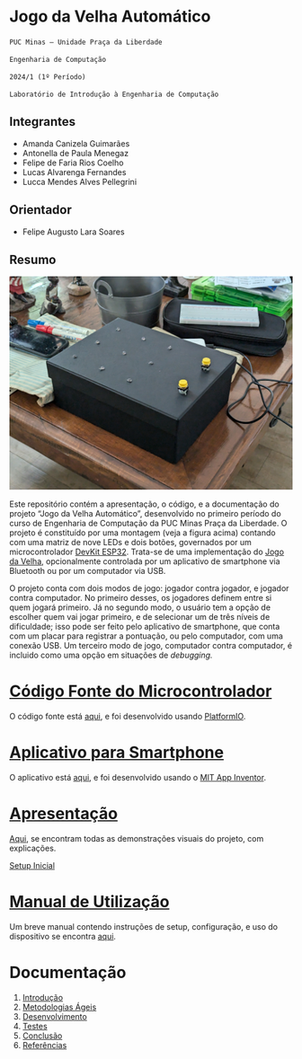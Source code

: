 # Jogo da Velha Automático

`PUC Minas — Unidade Praça da Liberdade`

`Engenharia de Computação`

`2024/1 (1º Período)`

`Laboratório de Introdução à Engenharia de Computação`

## Integrantes

- Amanda Canizela Guimarães
- Antonella de Paula Menegaz
- Felipe de Faria Rios Coelho
- Lucas Alvarenga Fernandes
- Lucca Mendes Alves Pellegrini

## Orientador

- Felipe Augusto Lara Soares

## Resumo

![Apresentação do Projeto](Apresentacao/Figuras/apresentação_caixa.jpg)

Este repositório contém a apresentação, o código, e a documentação do projeto
“Jogo da Velha Automático”, desenvolvido no primeiro período do curso de
Engenharia de Computação da PUC Minas Praça da Liberdade. O projeto é
constituído por uma montagem (veja a figura acima) contando com uma matriz de
nove LEDs e dois botões, governados por um microcontrolador [DevKit
ESP32](https://www.espressif.com/en/products/socs/esp32). Trata-se de uma
implementação do [Jogo da Velha](https://pt.wikipedia.org/wiki/Jogo_da_velha),
opcionalmente controlada por um aplicativo de smartphone via Bluetooth ou por
um computador via USB.

O projeto conta com dois modos de jogo: jogador contra jogador, e jogador
contra computador. No primeiro desses, os jogadores definem entre si quem
jogará primeiro. Já no segundo modo, o usuário tem a opção de escolher quem vai
jogar primeiro, e de selecionar um de três níveis de dificuldade; isso pode ser
feito pelo aplicativo de smartphone, que conta com um placar para registrar a
pontuação, ou pelo computador, com uma conexão USB. Um terceiro modo de jogo,
computador contra computador, é incluido como uma opção em situações de
*debugging.*

# [Código Fonte do Microcontrolador](Codigo/README.md)

O código fonte está [aqui](Codigo), e foi desenvolvido usando
[PlatformIO](https://platformio.org/).

# [Aplicativo para Smartphone](App/README.md)

O aplicativo está [aqui](App), e foi desenvolvido usando o [MIT App
Inventor](https://appinventor.mit.edu/).

# [Apresentação](Apresentacao/README.md)

[Aqui](Apresentacao/README.md), se encontram todas as demonstrações visuais do
projeto, com explicações.

[Setup Inicial](https://github.com/ICEI-PUC-Minas-EC-TI/ppl-ec-2024-1-p1-liec-t1-g2-jogo-da-velha/assets/169660385/9835e238-2499-46d9-83b2-a269165461b0)

# [Manual de Utilização](Manual/README.md)

Um breve manual contendo instruções de setup, configuração, e uso do
dispositivo se encontra [aqui](Manual).


# Documentação

 1. [Introdução](Documentacao/01-Introducão.md)
 2. [Metodologias Ágeis](Documentacao/02-Metodologias%20Ágeis.md)
 3. [Desenvolvimento](Documentacao/03-Desenvolvimento.md)
 4. [Testes](Documentacao/04-Testes.md)
 5. [Conclusão](Documentacao/05-Conclusão.md)
 6. [Referências](Documentacao/06-Referências.md)
